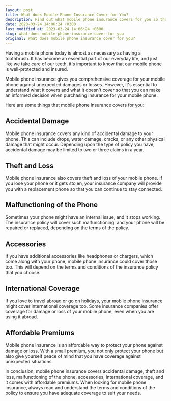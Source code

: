 ```yaml
---
layout: post
title: What does Mobile Phone Insurance Cover for You?
description: Find out what mobile phone insurance covers for you so that you can make an informed decision when purchasing it.
date: 2023-03-24 14:06:24 +0300
last_modified_at: 2023-03-24 14:06:24 +0300
slug: what-does-mobile-phone-insurance-cover-for-you
original: What does mobile phone insurance cover for you?
---
```

Having a mobile phone today is almost as necessary as having a toothbrush. It has become an essential part of our everyday life, and just like we take care of our teeth, it's important to know that our mobile phone is well-protected and insured. 

Mobile phone insurance gives you comprehensive coverage for your mobile phone against unexpected damages or losses. However, it's essential to understand what it covers and what it doesn't cover so that you can make an informed decision when purchasing insurance for your mobile phone.

Here are some things that mobile phone insurance covers for you:

## Accidental Damage

Mobile phone insurance covers any kind of accidental damage to your phone. This can include drops, water damage, cracks, or any other physical damage that might occur. Depending upon the type of policy you have, accidental damage may be limited to two or three claims in a year.

## Theft and Loss

Mobile phone insurance also covers theft and loss of your mobile phone. If you lose your phone or it gets stolen, your insurance company will provide you with a replacement phone so that you can continue to stay connected.

## Malfunctioning of the Phone

Sometimes your phone might have an internal issue, and it stops working. The insurance policy will cover such malfunctioning, and your phone will be repaired or replaced, depending on the terms of the policy.

## Accessories

If you have additional accessories like headphones or chargers, which come along with your phone, mobile phone insurance could cover those too. This will depend on the terms and conditions of the insurance policy that you choose.

## International Coverage

If you love to travel abroad or go on holidays, your mobile phone insurance might cover international coverage too. Some insurance companies offer coverage for damage or loss of your mobile phone, even when you are using it abroad.

## Affordable Premiums

Mobile phone insurance is an affordable way to protect your phone against damage or loss. With a small premium, you not only protect your phone but also give yourself peace of mind that you have coverage against unexpected situations.

In conclusion, mobile phone insurance covers accidental damage, theft and loss, malfunctioning of the phone, accessories, international coverage, and it comes with affordable premiums. When looking for mobile phone insurance, always read and understand the terms and conditions of the policy to ensure you have adequate coverage to suit your needs.